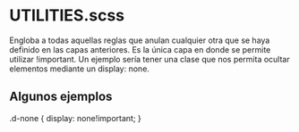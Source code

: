 # UTILITIES.scss

Engloba a todas aquellas reglas que anulan cualquier otra que se haya definido en las capas anteriores. Es la única capa en donde se permite utilizar !important. Un ejemplo sería tener una clase que nos permita ocultar elementos mediante un display: none.

## Algunos ejemplos

.d-none {
display: none!important;
}
